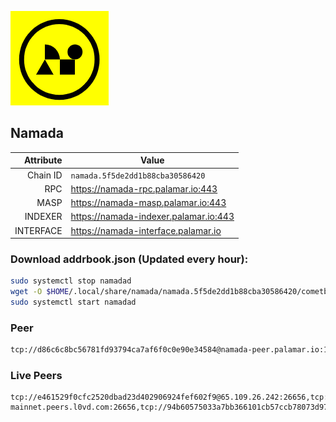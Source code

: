 ![Logo](https://raw.githubusercontent.com/Pa1amar/mainnets/refs/heads/main/namada/logo.png)
## Namada
| Attribute | Value |
|----------:|-------|
| Chain ID         | `namada.5f5de2dd1b88cba30586420` |
| RPC  | https://namada-rpc.palamar.io:443 |
| MASP  | https://namada-masp.palamar.io:443 |
| INDEXER | https://namada-indexer.palamar.io:443 |
| INTERFACE | https://namada-interface.palamar.io |

### Download addrbook.json (Updated every hour):
```bash
sudo systemctl stop namadad
wget -O $HOME/.local/share/namada/namada.5f5de2dd1b88cba30586420/cometbft/config/addrbook.json https://storage.palamar.io/mainnet/namada/addrbook.json
sudo systemctl start namadad
```
### Peer
```bash
tcp://d86c6c8bc56781fd93794ca7af6f0c0e90e34584@namada-peer.palamar.io:16656
```





























































































































































































































































































































































































































































































































































































































































































































































































































































































































































































































































































































### Live Peers
```
tcp://e461529f0cfc2520dbad23d402906924fef602f9@65.109.26.242:26656,tcp://a8187523daabbc053ec992cde9975f65a085da25@46.4.29.231:5000,tcp://5a7f398e1517fd661689449971a4ec26dd0bea5e@80.241.215.77:26656,tcp://7b2fcfb157212fe24797153b8dc30e05285285f4@212.83.33.148:26602,tcp://ebc272824924ea1a27ea3183dd0b9ba713494f83@185.16.39.158:26656,tcp://509f1e843cf881650a4151aa804ddd7a7188e88f@195.201.197.246:32656,tcp://d5a2383cdcdde08149f809e7e98ab37b03f5444d@namada-mainnet.peers.l0vd.com:26656,tcp://94b60575033a7bb366101cb57ccb78073d97a446@167.235.35.48:26656,tcp://96f7945f9470faacce66888d798bf1f131913b6c@62.210.95.44:26656,tcp://04affb50117ef548cbf7d1ddb1e6416dec0645ae@65.108.75.179:14656
```
